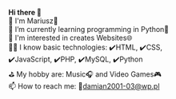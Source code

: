  <b>Hi there 👋</b></br>
🤚 I'm Mariusz🙂</br>
🌱 I’m currently learning programming in Python🐍</br>
🔭 I'm interested in creates Websites🌐</br>
👨‍💻 I know basic technologies: ✔️HTML, ✔️CSS,</br> ✔️JavaScript, ✔️PHP, ✔️MySQL, ✔️Python</br>
⛳ My hobby are: Music🎧 and Video Games🎮</br>
📫 How to reach me: 📧damian2001-03@wp.pl</br>


<!--
**damian2001-03/damian2001-03** is a ✨ _special_ ✨ repository because its `README.md` (this file) appears on your GitHub profile.

Here are some ideas to get you started:

- 🔭 I’m currently working on ...
- 🌱 I’m currently learning ...
- 👯 I’m looking to collaborate on ...
- 🤔 I’m looking for help with ...
- 💬 Ask me about ...
- 📫 How to reach me: ...
- 😄 Pronouns: ...
- ⚡ Fun fact: ...
-->
